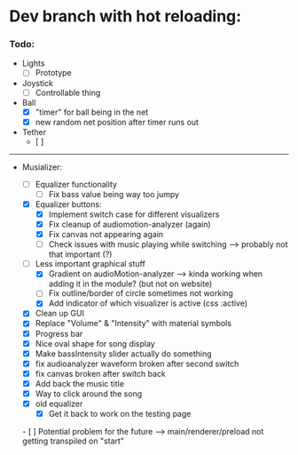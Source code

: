 # Dev branch with hot reloading:

### Todo:

- Lights
    - [ ] Prototype

- Joystick
    - [ ] Controllable thing

- Ball
    - [x] "timer" for ball being in the net
    - [x] new random net position after timer runs out

- Tether
    - [ ] 

___
- Musializer:

    - [ ] Equalizer functionality
        - [ ] Fix bass value being way too jumpy

    - [x] Equalizer buttons:
        - [x] Implement switch case for different visualizers
        - [x] Fix cleanup of audiomotion-analyzer (again)
        - [x] Fix canvas not appearing again
        - [ ] Check issues with music playing while switching --> probably not that important (?)

    - [ ] Less important graphical stuff
        - [x] Gradient on audioMotion-analyzer
            --> kinda working when adding it in the module? (but not on website)
        - [ ] Fix outline/border of circle sometimes not working
        - [x] Add indicator of which visualizer is active (css :active)

    - [x] Clean up GUI
    - [x] Replace "Volume" & "Intensity" with material symbols
    - [x] Progress bar
    - [x] Nice oval shape for song display
    - [x] Make bassIntensity slider actually do something 
    - [x] fix audioanalyzer waveform broken after second switch
    - [x] fix canvas broken after switch back
    - [x] Add back the music title
    - [x] Way to click around the song
    - [x] old equalizer
        - [x] Get it back to work on the testing page

    - [ ] Potential problem for the future --> main/renderer/preload not getting transpiled on "start"

